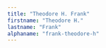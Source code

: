 ```yaml
---
title: "Theodore H. Frank"
firstname: "Theodore H."
lastname: "Frank"
alphaname: "frank-theodore-h"
---
```

